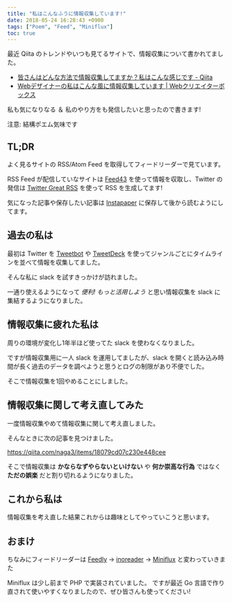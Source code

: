 ```yaml
---
title: "私はこんなふうに情報収集しています!"
date: 2018-05-24 16:28:43 +0900
tags: ["Poem", "Feed", "Miniflux"]
toc: true
---
```

最近 Qiita のトレンドやいつも見てるサイトで、情報収集について書かれてました。

- [皆さんはどんな方法で情報収集してますか？私はこんな感じです - Qiita](https://qiita.com/minakawa-daiki/items/edfc3d1ff1270756b52a)
- [Webデザイナーの私はこんな風に情報収集しています | Webクリエイターボックス](https://www.webcreatorbox.com/webinfo/web-designer-input)

私も気になりなる ＆ 私のやり方をも発信したいと思ったので書きます!

注意: 結構ポエム気味です

## TL;DR
よく見るサイトの RSS/Atom Feed を取得してフィードリーダーで見ています。

RSS Feed が配信していなサイトは [Feed43](https://feed43.com/) を使って情報を収取し、Twitter の発信は [Twitter Great RSS](http://twitter-great-rss.herokuapp.com/) を使って RSS を生成してます!

気になった記事や保存したい記事は [Instapaper](https://www.instapaper.com/) に保存して後から読むようにしてます。

## 過去の私は
最初は Twitter を [Tweetbot](https://tapbots.com/tweetbot/) や [TweetDeck](https://tweetdeck.twitter.com/) を使ってジャンルごとにタイムラインを並べて情報を収集してました。

そんな私に slack を試すきっかけが訪れました。

一通り使えるようになって *便利! もっと活用しよう* と思い情報収集を slack に集結するようになりました。

## 情報収集に疲れた私は
周りの環境が変化し1年半ほど使ってた slack を使わなくなりました。

ですが情報収集用に一人 slack を運用してましたが、slack を開くと読み込み時間が長く過去のデータを調べようと思うとログの制限があり不便でした。

そこで情報収集を1回やめることにしました。

## 情報収集に関して考え直してみた
一度情報収集やめて情報収集に関して考え直しました。

そんなときに次の記事を見つけました。

https://qiita.com/naga3/items/18079cd07c230e448cee

そこで情報収集は **かならなずやらないといけない** や **何か崇高な行為** ではなく **ただの娯楽** だと割り切れるようになりました。

## これから私は
情報収集を考え直した結果これからは趣味としてやっていこうと思います。

## おまけ
ちなみにフィードリーダーは [Feedly](https://feedly.com/) -> [inoreader](https://www.inoreader.com/) -> [Miniflux](https://miniflux.net/) と変わっていきまた

Miniflux は少し前まで PHP で実装されていました。
ですが最近 Go 言語で作り直されて使いやすくなりましたので、ぜひ皆さんも使ってください!
